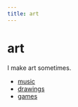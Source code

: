 ```yaml
---
title: art
---
```


# art

I make art sometimes.

- [music](music)
- [drawings](drawing)
- [games](game)
